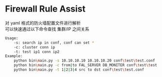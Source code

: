 # Firewall Rule Assist

对 yaml 格式的防火墙配置文件进行解析  
可以快速通过以下命令查找 集群/IP 之间关系  

``` bash
Usage:
    -s: search ip in conf, conf can set *
    -c: cluster conn ip
    -t: test ip1 conn ip2
Example:
    python bin\main.py -s 10.10.10.10 10.10.10.20 conf\test\test.conf
    python bin\main.py -c from|to FAL_SERVER DB_MONITER conf\test\test.conf
    python bin\main.py -t 1|2|3|4 src to dst conf\test\test.conf
```